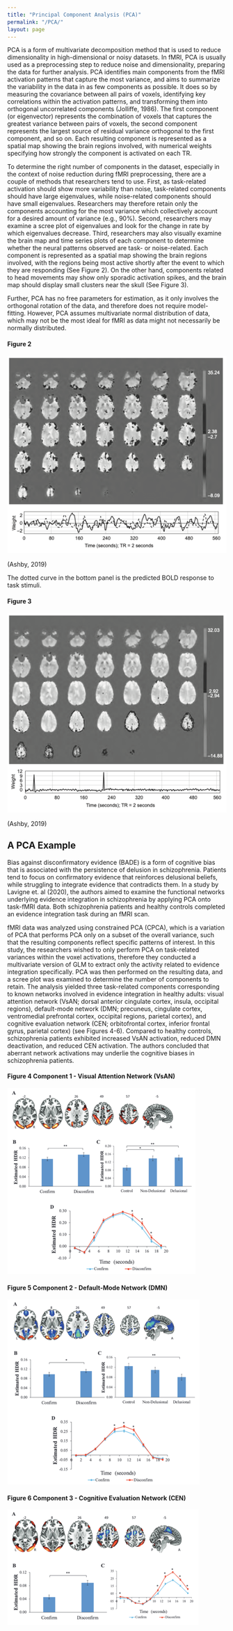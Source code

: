 ```yaml
---
title: "Principal Component Analysis (PCA)"
permalink: "/PCA/"
layout: page
---
```


PCA is a form of multivariate decomposition method that is used to reduce dimensionality in high-dimensional or noisy datasets. In fMRI, PCA is usually used as a preprocessing step to reduce noise and dimensionality, preparing the data for further analysis. PCA identifies main components from the fMRI activation patterns that capture the most variance, and aims to summarize the variability in the data in as few components as possible. It does so by measuring the covariance between all pairs of voxels, identifying key correlations within the activation patterns, and transforming them into orthogonal uncorrelated components (Jolliffe, 1986). The first component (or eigenvector) represents the combination of voxels that captures the greatest variance between pairs of voxels, the second component represents the largest source of residual variance orthogonal to the first component, and so on. Each resulting component is represented as a spatial map showing the brain regions involved, with numerical weights specifying how strongly the component is activated on each TR. 


To determine the right number of components in the dataset, especially in the context of noise reduction during fMRI preprocessing, there are a couple of methods that researchers tend to use. First, as task-related activation should show more variability than noise, task-related components should have large eigenvalues, while noise-related components should have small eigenvalues. Researchers may therefore retain only the components accounting for the most variance which collectively account for a desired amount of variance (e.g., 90%). Second, researchers may examine a scree plot of eigenvalues and look for the change in rate by which eigenvalues decrease. Third, researchers may also visually examine the brain map and time series plots of each component to determine whether the neural patterns observed are task- or noise-related. Each component is represented as a spatial map showing the brain regions involved, with the regions being most active shortly after the event to which they are responding (See Figure 2). On the other hand, components related to head movements may show only sporadic activation spikes, and the brain map should display small clusters near the skull (See Figure 3). 


Further, PCA has no free parameters for estimation, as it only involves the orthogonal rotation of the data, and therefore does not require model-fitting. However, PCA assumes multivariate normal distribution of data, which may not be the most ideal for fMRI as data might not necessarily be normally distributed. 

#### Figure 2
![PCA task component example](/assets/pcataskcomp.png)

(Ashby, 2019)

The dotted curve in the bottom panel is the predicted BOLD response to task stimuli.

#### Figure 3
![PCA noise component example](/assets/pcanoisecomp.png)

(Ashby, 2019)

## A PCA Example
Bias against disconfirmatory evidence (BADE) is a form of cognitive bias that is associated with the persistence of delusion in schizophrenia. Patients tend to focus on confirmatory evidence that reinforces delusional beliefs, while struggling to integrate evidence that contradicts them. In a study by Lavigne et. al (2020), the authors aimed to examine the functional networks underlying evidence integration in schizophrenia by applying PCA onto task-fMRI data. Both schizophrenia patients and healthy controls completed an evidence integration task during an fMRI scan. 


fMRI data was analyzed using constrained PCA (CPCA), which is a variation of PCA that performs PCA only on a subset of the overall variance, such that the resulting components reflect specific patterns of interest. In this study, the researchers wished to only perform PCA on task-related variances within the voxel activations, therefore they conducted a multivariate version of GLM to extract only the activity related to evidence integration specifically. PCA was then performed on the resulting data, and a scree plot was examined to determine the number of components to retain. The analysis yielded three task-related components corresponding to known networks involved in evidence integration in healthy adults: visual attention network (VsAN; dorsal anterior cingulate cortex, insula, occipital regions), default-mode network (DMN; precuneus, cingulate cortex, ventromedial prefrontal cortex, occipital regions, parietal cortex), and cognitive evaluation network (CEN; orbitofrontal cortex, inferior frontal gyrus, parietal cortex) (see Figures 4-6). Compared to healthy controls, schizophrenia patients exhibited increased VsAN activation, reduced DMN deactivation, and reduced CEN activation. The authors concluded that aberrant network activations may underlie the cognitive biases in schizophrenia patients. 

#### Figure 4 Component 1 - Visual Attention Network (VsAN)
![Lavigne Component 1](/assets/lavignecomp1.png)

#### Figure 5 Component 2 - Default-Mode Network (DMN)
![Lavigne Component 2](/assets/lavignecomp2.png)

#### Figure 6 Component 3 - Cognitive Evaluation Network (CEN)
![Lavigne Component 3](/assets/lavignecomp3.png)

